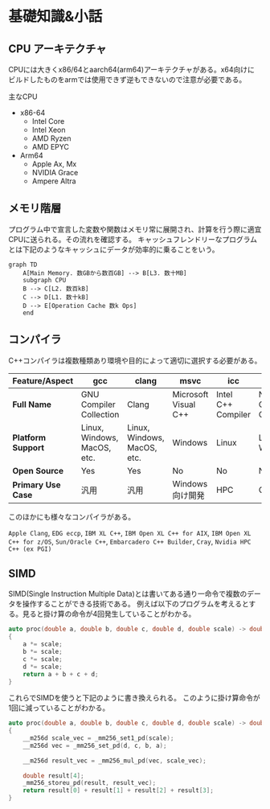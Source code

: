 # 基礎知識&小話

## CPU アーキテクチャ

CPUには大きくx86/64とaarch64(arm64)アーキテクチャがある。x64向けにビルドしたものをarmでは使用できず逆もできないので注意が必要である。

主なCPU
- x86-64
    - Intel Core
    - Intel Xeon
    - AMD Ryzen
    - AMD EPYC
- Arm64
    - Apple Ax, Mx
    - NVIDIA Grace
    - Ampere Altra

## メモリ階層
プログラム中で宣言した変数や関数はメモリ常に展開され、計算を行う際に適宜CPUに送られる。その流れを確認する。
キャッシュフレンドリーなプログラムとは下記のようなキャッシュにデータが効率的に乗ることをいう。

```mermaid
graph TD
    A[Main Memory. 数GBから数百GB] --> B[L3. 数十MB]
    subgraph CPU
    B --> C[L2. 数百kB]
    C --> D[L1. 数十kB]
    D --> E[Operation Cache 数k Ops]
    end
```

## コンパイラ
C++コンパイラは複数種類あり環境や目的によって適切に選択する必要がある。


| Feature/Aspect       | gcc                          | clang                        | msvc                          | icc                           | nvcc                          |
|----------------------|------------------------------|------------------------------|------------------------------|------------------------------|------------------------------|
| **Full Name**        | GNU Compiler Collection      | Clang                        | Microsoft Visual C++         | Intel C++ Compiler           | NVIDIA CUDA Compiler         |
| **Platform Support** | Linux, Windows, MacOS, etc. | Linux, Windows, MacOS, etc. | Windows | Linux | Linux, Windows |
| **Open Source**      | Yes                          | Yes                          | No                           | No                           | No                           |
| **Primary Use Case** | 汎用 | 汎用 | Windows向け開発 | HPC | GPGPU |

このほかにも様々なコンパイラがある。

`Apple Clang`,
`EDG eccp`,
`IBM XL C++`,
`IBM Open XL C++ for AIX`,
`IBM Open XL C++ for z/OS`,
`Sun/Oracle C++`,
`Embarcadero C++ Builder`,
`Cray`,
`Nvidia HPC C++ (ex PGI)`


## SIMD
SIMD(Single Instruction Multiple Data)とは書いてある通り一命令で複数のデータを操作することができる技術である。
例えば以下のプログラムを考えるとする。見ると掛け算の命令が4回発生していることがわかる。
```cpp
auto proc(double a, double b, double c, double d, double scale) -> double
{
    a *= scale;
    b *= scale;
    c *= scale;
    d *= scale;
    return a + b + c + d;
}
```

これらでSIMDを使うと下記のように書き換えられる。
このように掛け算命令が1回に減っていることがわかる。
```cpp
auto proc(double a, double b, double c, double d, double scale) -> double
{
    __m256d scale_vec = _mm256_set1_pd(scale);
    __m256d vec = _mm256_set_pd(d, c, b, a);
    
    __m256d result_vec = _mm256_mul_pd(vec, scale_vec);
    
    double result[4];
    _mm256_storeu_pd(result, result_vec);
    return result[0] + result[1] + result[2] + result[3];
}
```
